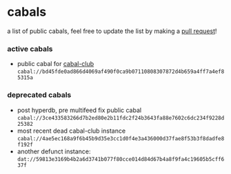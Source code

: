# cabals
a list of public cabals, feel free to update the list by making a [pull request](https://github.com/cabal-club/cabals/pulls)!

### active cabals
* public cabal for [cabal-club](https://github.com/cabal-club/)
`cabal://bd45fde0ad866d4069af490f0ca9b07110808307872d4b659a4ff7a4ef85315a`

### deprecated cabals
* post hyperdb, pre multifeed fix public cabal `cabal://3ce433583266d7b2ed80e2b11fdc2f24b3643fa88e7602c6dc234f9228d25382`
* most recent dead cabal-club instance `cabal://4ae5ec168a9f6b45b9d35e3cc1d0f4e3a436000d37fae8f53b3f8dadfe8f192f`
* another defunct instance: `dat://59813e3169b4b2a6d3741b077f80cce014d84d67b4a8f9fa4c19605b5cff637f`
